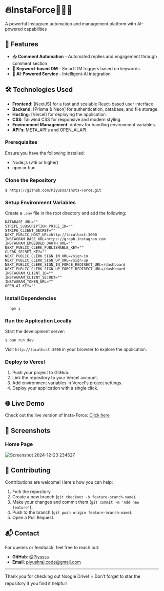 # 🔥InstaForce👨🏻‍💻
A powerful Instagram automation and management platform with AI-powered capabilities

## 🚀 Features
- 📤 **Comment Automation** - Automated replies and engagement through comment section
- 👥 **Keyword-based DM** - Smart DM triggers based on keywords
- 🤖 **AI-Powered Service** - Intelligent-AI integration

## 🛠️ Technologies Used
- **Frontend**: [NextJS] for a fast and scalable React-based user interface.
- **Backend**: [Prisma & Neon] for authentication, database, and file storage.
- **Hosting**: [Vercel] for deploying the application.
- **CSS**: Tailwind CSS for responsive and modern styling.
- **Environment Management**: dotenv for handling environment variables.
- **API's**: META_API's and OPEN_AI_API.

### Prerequisites

Ensure you have the following installed:
- Node.js (v16 or higher)
- npm or bun

### Clone the Repository

```
$ https://github.com/Piyusss/Insta-Force.git
```

### Setup Environment Variables

Create a `.env` file in the root directory and add the following:

```env
DATABASE_URL=""
STRIPE_SUBSCRIPTION_PRICE_ID=""
STRIPE_CLIENT_SECRET=""
NEXT_PUBLIC_HOST_URL=http://localhost:3000
INSTAGRAM_BASE_URL=https://graph.instagram.com
INSTAGRAM_EMBEDDED_OAUTH_URL=""
NEXT_PUBLIC_CLERK_PUBLISHABLE_KEY=""
CLERK_SECRET_KEY=""
NEXT_PUBLIC_CLERK_SIGN_IN_URL=/sign-in
NEXT_PUBLIC_CLERK_SIGN_UP_URL=/sign-up
NEXT_PUBLIC_CLERK_SIGN_IN_FORCE_REDIRECT_URL=/dashboard
NEXT_PUBLIC_CLERK_SIGN_UP_FORCE_REDIRECT_URL=/dashboard
INSTAGRAM_CLIENT_ID=""
INSTAGRAM_CLIENT_SECRET=""
INSTAGRAM_TOKEN_URL=""
OPEN_AI_KEY=""
```

### Install Dependencies
```
  npm i
```

### Run the Application Locally

Start the development server:

```
$ bun run dev
```

Visit `http://localhost:3000` in your browser to explore the application.

### Deploy to Vercel

1. Push your project to GitHub.
2. Link the repository to your Vercel account.
3. Add environment variables in Vercel's project settings.
4. Deploy your application with a single click.

## 🌐 Live Demo

<p>Check out the live version of Insta-Force: <a href="https://insta-force.vercel.app/" target="_blank" rel="noopener noreferrer">Click here</a> </p>

## 📸 Screenshots

### Home Page
![Screenshot 2024-12-23 234527](https://github.com/user-attachments/assets/460fe325-3f8a-443c-8b6e-5071d4135f7c)


## 🤝 Contributing

Contributions are welcome! Here's how you can help:

1. Fork the repository.
2. Create a new branch (`git checkout -b feature-branch-name`).
3. Make your changes and commit them (`git commit -m 'Add new feature'`).
4. Push to the branch (`git push origin feature-branch-name`).
5. Open a Pull Request.

## 📬 Contact

For queries or feedback, feel free to reach out:

- **GitHub**: [@Piyusss](https://github.com/Piyusss)
- **Email**: [piyushraj.code@gmail.com](mailto:piyushraj.code@gmail.com)

---

Thank you for checking out Noogle Drive! ⭐ Don't forget to star the repository if you find it helpful!

